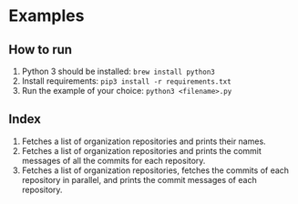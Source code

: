 # Examples

## How to run

1. Python 3 should be installed: `brew install python3`
2. Install requirements: `pip3 install -r requirements.txt`
3. Run the example of your choice: `python3 <filename>.py`

## Index

1. Fetches a list of organization repositories and prints their names.
2. Fetches a list of organization repositories and prints the commit messages of all the commits for each repository.
3. Fetches a list of organization repositories, fetches the commits of each repository in parallel, and prints the commit messages of each repository.
